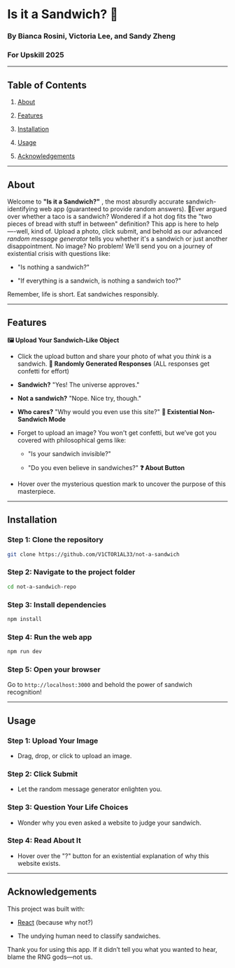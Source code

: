 # Is it a Sandwich? 🥪

### By Bianca Rosini, Victoria Lee, and Sandy Zheng

### For Upskill 2025

---

## Table of Contents

1. [About](https://chatgpt.com/g/g-7GcvZVVaZ-programming-genius/c/6787e093-acd0-800c-a8a6-24452237b614#about)

2. [Features](https://chatgpt.com/g/g-7GcvZVVaZ-programming-genius/c/6787e093-acd0-800c-a8a6-24452237b614#features)

3. [Installation](https://chatgpt.com/g/g-7GcvZVVaZ-programming-genius/c/6787e093-acd0-800c-a8a6-24452237b614#installation)

4. [Usage](https://chatgpt.com/g/g-7GcvZVVaZ-programming-genius/c/6787e093-acd0-800c-a8a6-24452237b614#usage)

5. [Acknowledgements](https://chatgpt.com/g/g-7GcvZVVaZ-programming-genius/c/6787e093-acd0-800c-a8a6-24452237b614#acknowledgements)

---

## About

Welcome to **"Is it a Sandwich?"** , the most absurdly accurate sandwich-identifying web app (guaranteed to provide random answers). 🥪Ever argued over whether a taco is a sandwich? Wondered if a hot dog fits the "two pieces of bread with stuff in between" definition? This app is here to help—-well, kind of. Upload a photo, click submit, and behold as our advanced _random message generator_ tells you whether it's a sandwich or just another disappointment.
No image? No problem! We'll send you on a journey of existential crisis with questions like:

- "Is nothing a sandwich?"

- "If everything is a sandwich, is nothing a sandwich too?"

Remember, life is short. Eat sandwiches responsibly.

---

## Features

**🖼️ Upload Your Sandwich-Like Object**

- Click the upload button and share your photo of what you _think_ is a sandwich.
  **🎉 Randomly Generated Responses**
  (ALL responses get confetti for effort)
- **Sandwich?** "Yes! The universe approves."

- **Not a sandwich?** "Nope. Nice try, though."

- **Who cares?** "Why would you even use this site?"
  **🤔 Existential Non-Sandwich Mode**
- Forget to upload an image? You won't get confetti, but we’ve got you covered with philosophical gems like:

  - "Is your sandwich invisible?"

  - "Do you even believe in sandwiches?"
    **❓ About Button**

- Hover over the mysterious question mark to uncover the purpose of this masterpiece.

---

## Installation

### Step 1: Clone the repository

```bash
git clone https://github.com/V1CTOR1AL33/not-a-sandwich
```

### Step 2: Navigate to the project folder

```bash
cd not-a-sandwich-repo
```

### Step 3: Install dependencies

```bash
npm install
```

### Step 4: Run the web app

```bash
npm run dev
```

### Step 5: Open your browser

Go to `http://localhost:3000` and behold the power of sandwich recognition!

---

## Usage

### Step 1: Upload Your Image

- Drag, drop, or click to upload an image.

### Step 2: Click Submit

- Let the random message generator enlighten you.

### Step 3: Question Your Life Choices

- Wonder why you even asked a website to judge your sandwich.

### Step 4: Read About It

- Hover over the "?" button for an existential explanation of why this website exists.

---

## Acknowledgements

This project was built with:

- [React](https://reactjs.org/) (because why not?)

- The undying human need to classify sandwiches.

Thank you for using this app. If it didn’t tell you what you wanted to hear, blame the RNG gods—not us.
